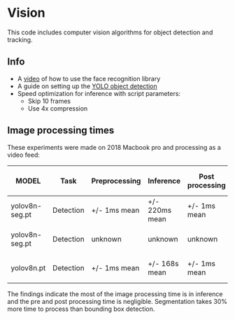 # Vision

This code includes computer vision algorithms for object detection and tracking. 

## Info
  - A [video](https://www.youtube.com/watch?v=5yPeKQzCPdI&list=PLVlbw1IZ2gnswgwYW9jXkEz43f3j7qs25&index=77) of how to use the face recognition library 
  - A guide on setting up the [YOLO object detection](https://docs.ultralytics.com/tasks/detect/) 
  - Speed optimization for inference with script parameters:
    - Skip 10 frames
    - Use 4x compression


## Image processing times

These experiments were made on 2018 Macbook pro and processing as a video feed:

| MODEL           |   Task    | Preprocessing  |  Inference       | Post processing   | Detect total time  | Loop total time  | Showing camera |
|-----------------|-----------|----------------|------------------|-------------------|--------------------| -----------------| -------------- |
| yolov8n-seg.pt  | Detection | +/- 1ms mean   | +/- 220ms mean   | +/- 1ms mean      | +/- 222ms mean     | +/- 222ms mean   |       [x]      |
| yolov8n-seg.pt  | Detection | unknown        | unknown          | unknown           | unknown            | +/- 230ms mean   |       [x]      |
| yolov8n.pt      | Detection | +/- 1ms mean   | +/- 168s mean    | +/- 1ms mean      | +/- 170ms mean     | +/- 170ms mean   |       [x]      |

The findings indicate the most of the image processing time is in inference and the pre and post processing time is negligible.
Segmentation takes 30% more time to process than bounding box detection.